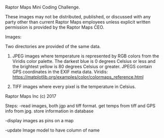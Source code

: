 Raptor Maps Mini Coding Challenge.

These images may not be distributed, published, or discussed with any party other than current Raptor Maps employees unless explicit written permission is provided by the Raptor Maps CEO.

Images:

Two directories are provided of the same data.

1) JPEG images where temperature is represented by RGB colors from the Viridis color palette. The darkest blue is 0 degrees Celsius or less and the brightest yellow is 80 degrees Celsius or greater. JPEGS contain GPS coordinates in the EXIF meta data.
Viridis: https://matplotlib.org/examples/color/colormaps_reference.html

2) TIFF images where every pixel is the temperature in Celsius.

Raptor Maps Inc (c) 2017


Steps:
-read images, both jgp and tiff format.  get temps from tiff and GPS info from jpg.
  store information in database

-display images as pins on a map

-update Image model to have column of name 

